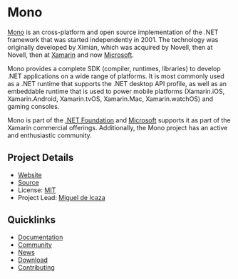 # Mono

[Mono](https://mono-project.com) is an cross-platform and open source implementation of the .NET framework 
that was started independently in 2001.   The technology was originally developed
by Ximian, which was acquired by Novell, then at Novell, then at [Xamarin](https://xamarin.com) and 
now [Microsoft](https://microsoft.com).

Mono provides a complete SDK (compiler, runtimes, libraries) to develop .NET applications on 
a wide range of platforms. It is most commonly used as a .NET runtime that supports the .NET desktop
API profile, as well as an embeddable runtime that is used to power mobile platforms (Xamarin.iOS,
Xamarin.Android, Xamarin.tvOS, Xamarin.Mac, Xamarin.watchOS) and gaming consoles.

Mono is part of the [.NET Foundation](https://dotnetfoundation.org/) and [Microsoft](https://microsoft.com)
supports it as part of the Xamarin commercial offerings. Additionally, the Mono project has an active and 
enthusiastic community. 

## Project Details

- [Website](https://www.mono-project.com/)
- [Source](https://github.com/mono/mono)
- License: [MIT](https://github.com/mono/mono/blob/master/LICENSE)
- Project Lead: [Miguel de Icaza](https://github.com/migueldeicaza)

## Quicklinks

- [Documentation](https://www.mono-project.com/docs/)
- [Community](https://www.mono-project.com/community/)
- [News](https://www.mono-project.com/news/)
- [Download](https://www.mono-project.com/download/)
- [Contributing](https://www.mono-project.com/community/contributing/)
